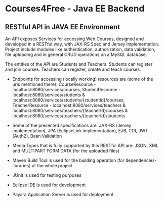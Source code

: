 # Courses4Free - Java EE Backend
RESTful API in JAVA EE Environment                                                                                
----------------------------------------------------------
An API exposes Services for accessing Web Courses, designed and developed in a RESTful way, with JAX-RS Spec and Jersey Implementation. Project include modules like authentication, authorization, data validation, file uploading and in general CRUD operations on a MySQL database.

The entities of the API are Students and Teachers. Students can register and join courses. Teachers can register, create and teach courses. 

- Endpoints for accessing (locally working) resources are (some of the uris mentioned there):
 CourseResource - localhost:8080/services/courses,
 StudentResource - localhost:8080/services/students & localhost:8080/services/students/{studentId}/courses,
 TeacherResource - localhost:8080/services/teachers & localhost:8080/services/teachers/{teacherId}/courses
 & localhost:8080/services/teachers/{teacherId}/students

- Some of the presented specifications are:
JAX-RS (Jersey implementation), JPA (EclipseLink implementation), EJB, CDI, JWT (Auth2), Bean Validation 

- Media Types that is fully supported by this RESTful API are:
JSON, XML and MULTIPART FORM DATA (for the uploaded files)

- Maven Build Tool is used for the building operation (for dependencies-libraries) of the whole project

- JUnit is used for testing purposes

- Eclipse IDE is used for development

- Payara Application Server is used for deployment
